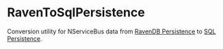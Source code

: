 # RavenToSqlPersistence
Conversion utility for NServiceBus data from [RavenDB Persistence](https://docs.particular.net/persistence/ravendb/) to [SQL Persistence](https://docs.particular.net/persistence/sql/).

